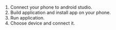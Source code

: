 1. Connect your phone to android studio.
2. Build application and install app on your phone.
3. Run application.
4. Choose device and connect it.
